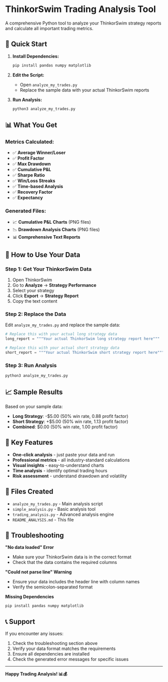 # ThinkorSwim Trading Analysis Tool

A comprehensive Python tool to analyze your ThinkorSwim strategy reports and calculate all important trading metrics.

## 🚀 Quick Start

1. **Install Dependencies:**
   ```bash
   pip install pandas numpy matplotlib
   ```

2. **Edit the Script:**
   - Open `analyze_my_trades.py`
   - Replace the sample data with your actual ThinkorSwim reports

3. **Run Analysis:**
   ```bash
   python3 analyze_my_trades.py
   ```

## 📊 What You Get

### Metrics Calculated:
- ✅ **Average Winner/Loser**
- ✅ **Profit Factor**
- ✅ **Max Drawdown**
- ✅ **Cumulative P&L**
- ✅ **Sharpe Ratio**
- ✅ **Win/Loss Streaks**
- ✅ **Time-based Analysis**
- ✅ **Recovery Factor**
- ✅ **Expectancy**

### Generated Files:
- 📈 **Cumulative P&L Charts** (PNG files)
- 📉 **Drawdown Analysis Charts** (PNG files)
- 📊 **Comprehensive Text Reports**

## 🔧 How to Use Your Data

### Step 1: Get Your ThinkorSwim Data
1. Open ThinkorSwim
2. Go to **Analyze** → **Strategy Performance**
3. Select your strategy
4. Click **Export** → **Strategy Report**
5. Copy the text content

### Step 2: Replace the Data
Edit `analyze_my_trades.py` and replace the sample data:

```python
# Replace this with your actual long strategy data
long_report = """Your actual ThinkorSwim long strategy report here"""

# Replace this with your actual short strategy data  
short_report = """Your actual ThinkorSwim short strategy report here"""
```

### Step 3: Run Analysis
```bash
python3 analyze_my_trades.py
```

## 📈 Sample Results

Based on your sample data:
- **Long Strategy**: -$5.00 (50% win rate, 0.88 profit factor)
- **Short Strategy**: +$5.00 (50% win rate, 1.13 profit factor)
- **Combined**: $0.00 (50% win rate, 1.00 profit factor)

## 🎯 Key Features

- **One-click analysis** - just paste your data and run
- **Professional metrics** - all industry-standard calculations
- **Visual insights** - easy-to-understand charts
- **Time analysis** - identify optimal trading hours
- **Risk assessment** - understand drawdown and volatility

## 📁 Files Created

- `analyze_my_trades.py` - Main analysis script
- `simple_analysis.py` - Basic analysis tool
- `trading_analysis.py` - Advanced analysis engine
- `README_ANALYSIS.md` - This file

## 🐛 Troubleshooting

**"No data loaded" Error**
- Make sure your ThinkorSwim data is in the correct format
- Check that the data contains the required columns

**"Could not parse line" Warning**
- Ensure your data includes the header line with column names
- Verify the semicolon-separated format

**Missing Dependencies**
```bash
pip install pandas numpy matplotlib
```

## 📞 Support

If you encounter any issues:
1. Check the troubleshooting section above
2. Verify your data format matches the requirements
3. Ensure all dependencies are installed
4. Check the generated error messages for specific issues

---

**Happy Trading Analysis! 📊💰**